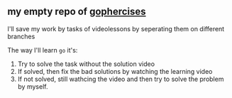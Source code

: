 ## my empty repo of [gophercises](https://gophercises.com/)

I'll save my work by tasks of videolessons by seperating them on different branches

The way I'll learn `go` it's:
1. Try to solve the task without the solution video
2. If solved, then fix the bad solutions by watching the learning video
3. If not solved, still wathcing the video and then try to solve the problem by myself.

